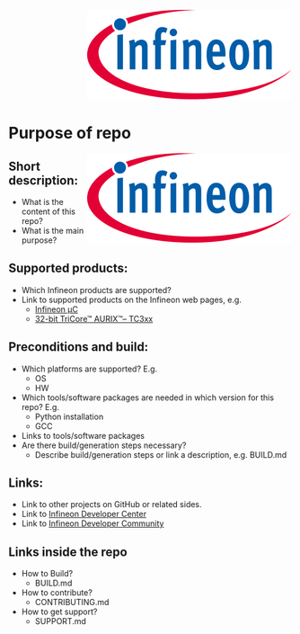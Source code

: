 <div style="text-align: right">

[![Infineon logo](../assets/images/Logo.svg)](http://www.infineon.com)
</div>

# Purpose of repo

<a href="https://www.infineon.com">
<img src="../assets/images/Logo.svg" align="right" alt="Infineon logo">
</a>

## Short description:
- What is the content of this repo?
- What is the main purpose?

## Supported products:
- Which Infineon products are supported?
- Link to supported products on the Infineon web pages, e.g.
  -  [Infineon µC](https://www.infineon.com/cms/en/product/microcontroller/)
  -  [32-bit TriCore™ AURIX™– TC3xx](https://www.infineon.com/cms/en/product/microcontroller/32-bit-tricore-microcontroller/32-bit-tricore-aurix-tc3xx/)

## Preconditions and build:
- Which platforms are supported? E.g.
  - OS
  - HW
- Which tools/software packages are needed in which version for this repo? E.g.
  - Python installation
  - GCC
- Links to tools/software packages
- Are there build/generation steps necessary?
  - Describe build/generation steps or link a description, e.g. BUILD.md

## Links:
- Link to other projects on GitHub or related sides.
- Link to [Infineon Developer Center](https://softwaretools.infineon.com/)
- Link to [Infineon Developer Community](https://community.infineon.com/)

## Links inside the repo
- How to Build?
  - BUILD.md
- How to contribute?
  - CONTRIBUTING.md
- How to get support?
  - SUPPORT.md

